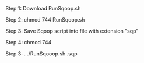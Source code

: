 Step 1: 
Download RunSqoop.sh 

Step 2: chmod 744 RunSqoop.sh

Step 3: Save Sqoop script into file with extension "sqp"

Step 4: chmod 744 <sqoop script file>

Step 3: . ./RunSqooop.sh <filename>.sqp 
